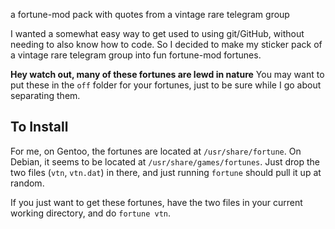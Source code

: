 a fortune-mod pack with quotes from a vintage rare telegram group

I wanted a somewhat easy way to get used to using git/GitHub, without
needing to also know how to code. So I decided to make my sticker pack
of a vintage rare telegram group into fun fortune-mod fortunes.

**Hey watch out, many of these fortunes are lewd in nature**
You may want to put these in the `off` folder for your fortunes, just
to be sure while I go about separating them.

## To Install
For me, on Gentoo, the fortunes are located at `/usr/share/fortune`.
On Debian, it seems to be located at `/usr/share/games/fortunes`.
Just drop the two files (`vtn`, `vtn.dat`) in there, and just running
`fortune` should pull it up at random.

If you just want to get these fortunes, have the two files in your
current working directory, and do `fortune vtn`.
